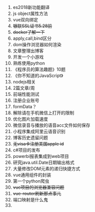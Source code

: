 1. es2018新功能翻译
1. js object属性方法
1. vue双向绑定
1. ~~银联SSL证书5.28前~~
1. ~~docker了解一下~~
1. apply,call,bind区分
1. dom操作浏览器如何渲染
1. 文章整理出博客
1. 开发一个小游戏
1. 熟练使用python
1. 《程序员的算法趣题》10题
1. 《你不知道的JavaScript》
1. nodejs相关
1. 2篇文章/周
1. 前端性能测试
1. 注册企业账号
1.  formData？
1. 解除请在手机微信上打开的限制
1. 优化图片加载速度
1. 微信录音与播放的语音acc文件如何保存
1. 小程序集成阿里云语音识别
1. 博客历史遗留问题
1. ~~无visa卡注册美国apple id~~
1. c#项目的发布
1. powerbi报表集成到web项目
1. 研究java.util.Date日期输出格式
1. 大量修改DOM元素的递归快捷方式
1. vue通用组件的封装
1. 第一个python爬虫
1. ~~vue项目的浏览器兼容问题~~
1. ~~vue-router刷新那点事儿~~
1. 端口映射是什么鬼
1. 